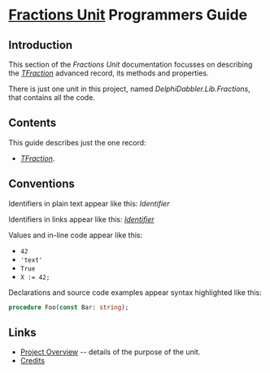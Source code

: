 # [Fractions Unit](../Fractions.md) Programmers Guide

## Introduction

This section of the _Fractions Unit_ documentation focusses on describing the [_TFraction_](./API/TFraction.md) advanced record, its methods and properties.

There is just one unit in this project, named _DelphiDabbler.Lib.Fractions_, that contains all the code.

## Contents

This guide describes just the one record:

* [_TFraction_](./API/TFraction.md).

## Conventions

Identifiers in plain text appear like this: _Identifier_

Identifiers in links appear like this: [_Identifier_](#conventions)

Values and in-line code appear like this:

* `42`
* `'text'`
* `True`
* `X := 42;`

Declarations and source code examples appear syntax highlighted like this:

```pascal
procedure Foo(const Bar: string);
```

## Links

* [Project Overview](./Overview.md) -- details of the purpose of the unit.
* [Credits](./Credits.md)
